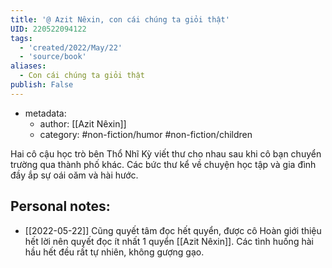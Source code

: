 ```yaml
---
title: '@ Azit Nêxin, con cái chúng ta giỏi thật'
UID: 220522094122
tags:
  - 'created/2022/May/22'
  - 'source/book'
aliases:
  - Con cái chúng ta giỏi thật
publish: False
---
```

- metadata:
	- author: [[Azit Nêxin]]
	- category: #non-fiction/humor #non-fiction/children

Hai cô cậu học trò bên Thổ Nhĩ Kỳ viết thư cho nhau sau khi cô bạn chuyển trường qua thành phố khác. Các bức thư kể về chuyện học tập và gia đình đầy ắp sự oái oăm và hài hước.

## Personal notes:
- [[2022-05-22]] Cũng quyết tâm đọc hết quyển, được cô Hoàn giới thiệu hết lời nên quyết đọc ít nhất 1 quyển [[Azit Nêxin]]. Các tình huống hài hầu hết đều rất tự nhiên, không gượng gạo.

